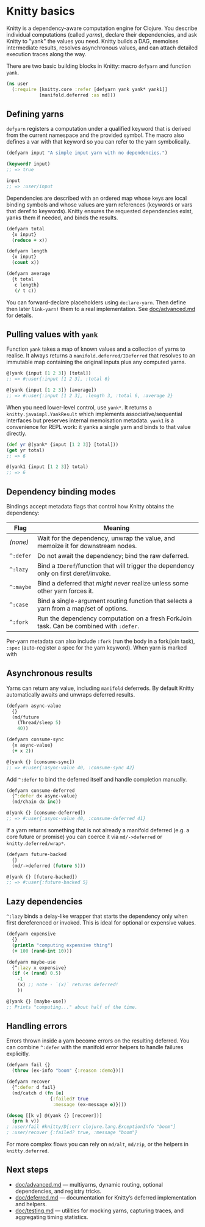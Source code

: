 # Knitty basics

Knitty is a dependency-aware computation engine for Clojure. You describe individual computations (called *yarns*), declare their dependencies, and ask Knitty to "yank" the values you need. Knitty builds a DAG, memoises intermediate results, resolves asynchronous values, and can attach detailed execution traces along the way.

There are two basic building blocks in Knitty: macro `defyarn` and function `yank`.

```clojure
(ns user
  (:require [knitty.core :refer [defyarn yank yank* yank1]]
            [manifold.deferred :as md]))
```

## Defining yarns

`defyarn` registers a computation under a qualified keyword that is derived from the current namespace and the provided symbol. The macro also defines a var with that keyword so you can refer to the yarn symbolically.

```clojure
(defyarn input "A simple input yarn with no dependencies.")

(keyword? input)
;; => true

input
;; => :user/input
```

Dependencies are described with an ordered map whose keys are local binding symbols and whose values are yarn references (keywords or vars that deref to keywords). Knitty ensures the requested dependencies exist, yanks them if needed, and binds the results.

```clojure
(defyarn total
  {x input}
  (reduce + x))

(defyarn length
  {x input}
  (count x))

(defyarn average
  {t total
   c length}
   (/ t c))
```

You can forward-declare placeholders using `declare-yarn`.
Then define then later `link-yarn!` them to a real implementation. 
See [doc/advanced.md](advanced.md) for details.

## Pulling values with `yank`

Function `yank` takes a map of known values and a collection of yarns to realise. It always returns a `manifold.deferred/IDeferred` that resolves to an immutable map containing the original inputs plus any computed yarns.

```clojure
@(yank {input [1 2 3]} [total])
;; => #:user{:input [1 2 3], :total 6}

@(yank {input [1 2 3]} [average])
;; => #:user{:input [1 2 3], :length 3, :total 6, :average 2}
```

When you need lower-level control, use `yank*`. It returns a `knitty.javaimpl.YankResult` which implements associative/sequential interfaces but preserves internal memoisation metadata. `yank1` is a convenience for REPL work: it yanks a single yarn and binds to that value directly.

```clojure
(def yr @(yank* {input [1 2 3]} [total]))
(get yr total)
;; => 6

@(yank1 {input [1 2 3]} total)
;; => 6
```

## Dependency binding modes

Bindings accept metadata flags that control how Knitty obtains the dependency:

| Flag      | Meaning                                                                                     |
|-----------|---------------------------------------------------------------------------------------------|
| *(none)*  | Wait for the dependency, unwrap the value, and memoize it for downstream nodes.             |
| `^:defer` | Do not await the dependency; bind the raw deferred.                                         |
| `^:lazy`  | Bind a `IDeref`/function that will trigger the dependency only on first deref/invoke.       |
| `^:maybe` | Bind a deferred that *might never* realize unless some other yarn forces it.                |
| `^:case`  | Bind a single-argument routing function that selects a yarn from a map/set of options.      |
| `^:fork`  | Run the dependency computation on a fresh ForkJoin task. Can be combined with `:defer`.     |

Per-yarn metadata can also include `:fork` (run the body in a fork/join task), `:spec` (auto-register a spec for the yarn keyword).
When yarn is marked with

## Asynchronous results

Yarns can return any value, including `manifold` deferreds. By default Knitty automatically awaits and unwraps deferred results.

```clojure
(defyarn async-value
  {}
  (md/future
    (Thread/sleep 5)
    40))

(defyarn consume-sync
  {x async-value}
  (+ x 2))

@(yank {} [consume-sync])
;; => #:user{:async-value 40, :consume-sync 42}
```

Add `^:defer` to bind the deferred itself and handle completion manually.

```clojure
(defyarn consume-deferred
  {^:defer dx async-value}
  (md/chain dx inc))

@(yank {} [consume-deferred])
;; => #:user{:async-value 40, :consume-deferred 41}
```

If a yarn returns something that is not already a manifold deferred (e.g. a core future or promise) you can coerce it via `md/->deferred` or `knitty.deferred/wrap*`.

```clojure
(defyarn future-backed
  {}
  (md/->deferred (future 5)))

@(yank {} [future-backed])
;; => #:user{:future-backed 5}
```

## Lazy dependencies

`^:lazy` binds a delay-like wrapper that starts the dependency only when first dereferenced or invoked. This is ideal for optional or expensive values.

```clojure
(defyarn expensive
  {}
  (println "computing expensive thing")
  (+ 100 (rand-int 10)))

(defyarn maybe-use
  {^:lazy x expensive}
  (if (< (rand) 0.5)
    -1
    (x) ;; note - `(x)` returns deferred!
    ))

@(yank {} [maybe-use])
;; Prints "computing..." about half of the time.
```

## Handling errors

Errors thrown inside a yarn become errors on the resulting deferred. You can combine `^:defer` with the manifold error helpers to handle failures explicitly.

```clojure
(defyarn fail {}
  (throw (ex-info "boom" {:reason :demo})))

(defyarn recover
  {^:defer d fail}
  (md/catch d (fn [e]
                {:failed? true
                 :message (ex-message e)})))

(doseq [[k v] @(yank {} [recover])]
  (prn k v))
; :user/fail #knitty/D[:err clojure.lang.ExceptionInfo "boom"]
; :user/recover {:failed? true, :message "boom"}
```

For more complex flows you can rely on `md/alt`, `md/zip`, or the helpers in `knitty.deferred`.

## Next steps

* [doc/advanced.md](advanced.md) — multiyarns, dynamic routing, optional dependencies, and registry tricks.
* [doc/deferred.md](deferred.md) — documentation for Knitty’s deferred implementation and helpers.
* [doc/testing.md](testing.md) — utilities for mocking yarns, capturing traces, and aggregating timing statistics.
